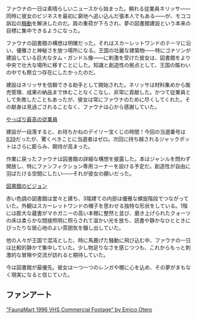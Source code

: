 <!-- title: セレス・ファウナ -->
<!-- status: 生存 -->

ファウナの一日は素晴らしいニュースから始まった。頼れる従業員ネリッサ――同時に彼女のビジネスを最初に窮地へ追い込んだ張本人でもある――が、モココ訴訟の[騒動](https://www.youtube.com/live/j4AxXzluEWE?feature=shared&t=88)を解決したのだ。肩の重荷が下ろされ、夢の図書館建設という本来の目標に集中できるようになった。

ファウナの図書館の構想は明確だった。それはスカーレットワンドのテーマに沿い、優雅さと神秘さを放つ場所になる。王国の壮麗な建築物――特にゴナソンが建設している巨大なタム・ガンドル像――に刺激を受けた彼女は、図書館をより中央で壮大な場所に移すことにした。知識と創造性の拠点として、王国の賑わいの中でも際立つ存在にしたかったのだ。

建設はネリッサを信頼できる助手として開始された。ネリッサは材料集めから販売管理、成果の納品まで休むことなくこなし、非常に貢献した。かつて従業員として失敗したこともあったが、彼女は常にファウナのために尽くしてくれた。その献身は見過ごされることなく、ファウナは心から感謝していた。

[やっぱり最高の従業員](#embed:https://www.youtube.com/live/j4AxXzluEWE?feature=shared&t=831)

建設が一段落すると、お待ちかねのデイリー宝くじの時間！今回の当選番号は[639](https://www.youtube.com/live/j4AxXzluEWE?feature=shared&t=7232)だったが、驚くべきことに当選者はゼロ。次回に持ち越されるジャックポットはさらに膨らみ、期待が高まった。

作業に戻ったファウナは図書館の詳細な構想を披露した。本はジャンルを問わず開放し、特にファンフィクション専用コーナーを設ける予定だ。創造性が自由に羽ばたける空間にしたい――それが彼女の願いだった。

[図書館のビジョン](#embed:https://www.youtube.com/live/j4AxXzluEWE?feature=shared&t=10707)

赤い色調の図書館は堂々と建ち、3階建ての内部は優雅な螺旋階段でつながっていた。外観はスカーレットワンドの帽子を思わせる独特な形状をしている。1階には膨大な蔵書がマホガニーの高い本棚に整然と並び、磨き上げられたクォーツの床は柔らかな間接照明に照らされて温かい光を放ち、読書や静かなひとときにぴったりな居心地のよい雰囲気を醸し出していた。

他の人々が王国で混沌とした、時に馬鹿げた騒動に飛び込む中、ファウナの一日は比較的静かで集中していた。少し物足りなさを感じつつも、これからもっと刺激的な冒険や交流が訪れると期待していた。

今は図書館が最優先。彼女は一つ一つのレンガや棚に心を込め、その夢がまもなく現実になると信じていた。

## ファンアート

["FaunaMart 1996 VHS Commercial Footage" by Emico Otero](https://x.com/EmicoOtero/status/1832447889794331060)
